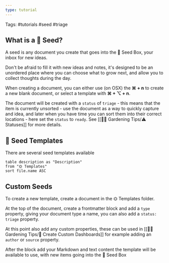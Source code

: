 ```yaml
---
type: tutorial
---
```

Tags: #tutorials #seed #triage

## What is a 🌱 Seed?
A seed is any document you create that goes into the 🌱 Seed Box, your inbox for new ideas.

Don't be afraid to fill it with new ideas and notes, it's designed to be an unordered place where you can choose what to grow next, and allow you to collect thoughts during the day.

When creating a document, you can either use (on OSX) the **⌘ + n** to create a new blank document, or select a template with **⌘ + ⌥ + n**.

The document will be created with a `status` of `triage` - this means that the item is currently unsorted - use the document as a way to quickly capture and idea, and later when you have time you can sort them into their correct locations - here set the `status` to `ready`. See [[👩‍🌾 Gardening Tips/⚠️ Statuses]] for more details.

## 🌱 Seed Templates
There are several seed templates available 

```dataview
table description as "Description"
from "⏣ Templates"
sort file.name ASC
```

## Custom Seeds
To create a new template, create a document in the ⏣ Templates folder.

At the top of the document, create a frontmatter block and add a `type` property, giving your document type a name, you can also add a `status: triage` property.

At this point also add any custom properties, these can be used in [[👩‍🌾 Gardening Tips/🎯 Create Custom Dashboards]] for example adding an `author` or `source` property.

After the block add your Markdown and text content the template will be available to use, with new items going into the 🌱 Seed Box
